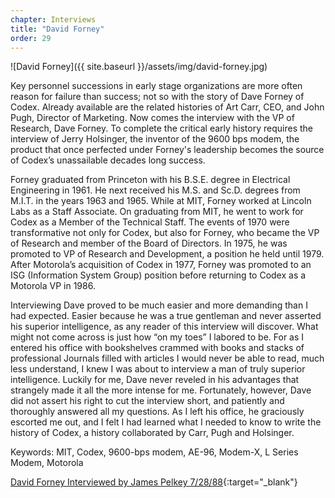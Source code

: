 ```yaml
---
chapter: Interviews
title: "David Forney"
order: 29
---
```


![David Forney]({{ site.baseurl }}/assets/img/david-forney.jpg)

Key personnel successions in early stage organizations are more often reason for failure than success; not so with the story of Dave Forney of Codex. Already available are the related histories of Art Carr, CEO, and John Pugh, Director of Marketing. Now comes the interview with the VP of Research, Dave Forney. To complete the critical early history requires the interview of Jerry Holsinger, the inventor of the 9600 bps modem, the product that once perfected under Forney's leadership becomes the source of Codex’s unassailable decades long success.

Forney graduated from Princeton with his B.S.E. degree in Electrical Engineering in 1961. He next received his M.S. and Sc.D. degrees from M.I.T. in the years 1963 and 1965. While at MIT, Forney worked at Lincoln Labs as a Staff Associate. On graduating from MIT, he went to work for Codex as a Member of the Technical Staff. The events of 1970 were transformative not only for Codex, but also for Forney, who became the VP of Research and member of the Board of Directors. In 1975, he was promoted to VP of Research and Development, a position he held until 1979. After Motorola’s acquisition of Codex in 1977, Forney was promoted to an ISG (Information System Group) position before returning to Codex as a Motorola VP in 1986.

Interviewing Dave proved to be much easier and more demanding than I had expected. Easier because he was a true gentleman and never asserted his superior intelligence, as any reader of this interview will discover. What might not come across is just how “on my toes” I labored to be. For as I entered his office with bookshelves crammed with books and stacks of professional Journals filled with articles I would never be able to read, much less understand, I knew I was about to interview a man of truly superior intelligence. Luckily for me, Dave never reveled in his advantages that strangely made it all the more intense for me. Fortunately, however, Dave did not assert his right to cut the interview short, and patiently and thoroughly answered all my questions. As I left his office, he graciously escorted me out, and I felt I had learned what I needed to know to write the history of Codex, a history collaborated by Carr, Pugh and Holsinger.

Keywords: MIT, Codex, 9600-bps modem, AE-96, Modem-X, L Series Modem, Motorola

[David Forney Interviewed by James Pelkey 7/28/88](https://archive.computerhistory.org/resources/access/text/2016/04/102738110-05-01-acc.pdf){:target="_blank"}
